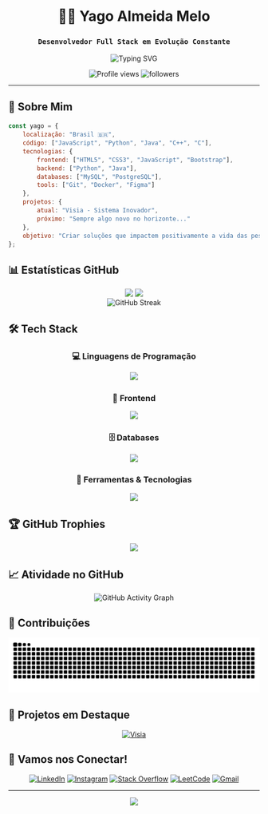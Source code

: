 <div align="center">

# 👨‍💻 Yago Almeida Melo

### `Desenvolvedor Full Stack em Evolução Constante`

<img src="https://readme-typing-svg.herokuapp.com?font=Fira+Code&duration=1000&pause=0000&color=58A6FF&center=true&vCenter=true&multiline=true&width=600&height=100&lines=Keep,;Calm;and CODE!!!" alt="Typing SVG" />

<p align="center">
  <img src="https://komarev.com/ghpvc/?username=yago-almeida-melo&label=Visitantes&color=58A6FF&style=for-the-badge" alt="Profile views" />
  <img src="https://img.shields.io/github/followers/yago-almeida-melo?label=Seguidores&style=for-the-badge&color=58A6FF" alt="followers" />
</p>

</div>

---

## 🚀 Sobre Mim

```javascript
const yago = {
    localização: "Brasil 🇧🇷",
    código: ["JavaScript", "Python", "Java", "C++", "C"],
    tecnologias: {
        frontend: ["HTML5", "CSS3", "JavaScript", "Bootstrap"],
        backend: ["Python", "Java"],
        databases: ["MySQL", "PostgreSQL"],
        tools: ["Git", "Docker", "Figma"]
    },
    projetos: {
        atual: "Visia - Sistema Inovador",
        próximo: "Sempre algo novo no horizonte..."
    },
    objetivo: "Criar soluções que impactem positivamente a vida das pessoas"
};
```

## 📊 Estatísticas GitHub

<div align="center">
  <img height="180em" src="https://github-readme-stats.vercel.app/api?username=yago-almeida-melo&show_icons=true&theme=github_dark&include_all_commits=true&count_private=true&hide_border=true&bg_color=0D1117"/>
  <img height="180em" src="https://github-readme-stats.vercel.app/api/top-langs/?username=yago-almeida-melo&layout=compact&langs_count=8&theme=github_dark&hide_border=true&bg_color=0D1117"/>
</div>

<div align="center">
  <img src="https://github-readme-streak-stats.herokuapp.com/?user=yago-almeida-melo&theme=github-dark-blue&hide_border=true&background=0D1117" alt="GitHub Streak" />
</div>

## 🛠️ Tech Stack

<div align="center">

### 💻 Linguagens de Programação
<img src="https://skillicons.dev/icons?i=c,cpp,java,python,javascript&theme=dark" />

### 🎨 Frontend
<img src="https://skillicons.dev/icons?i=html,css,bootstrap&theme=dark" />

### 🗄️ Databases
<img src="https://skillicons.dev/icons?i=mysql,postgresql&theme=dark" />

### 🔧 Ferramentas & Tecnologias
<img src="https://skillicons.dev/icons?i=git,docker,figma,vscode&theme=dark" />

</div>

## 🏆 GitHub Trophies

<div align="center">
  <img src="https://github-profile-trophy.vercel.app/?username=yago-almeida-melo&theme=discord&no-frame=true&no-bg=false&margin-w=4&row=1" />
</div>

## 📈 Atividade no GitHub

<div align="center">
  
![GitHub Activity Graph](https://github-readme-activity-graph.vercel.app/graph?username=yago-almeida-melo&theme=github-compact&hide_border=true&bg_color=0D1117&color=58A6FF&line=58A6FF&point=FFFFFF)

</div>

## 🐍 Contribuições

<div align="center">
  
![Snake animation](https://raw.githubusercontent.com/yago-almeida-melo/yago-almeida-melo/output/github-contribution-grid-snake-dark.svg)

</div>

## 🎯 Projetos em Destaque

<div align="center">
  
[![Visia](https://github-readme-stats.vercel.app/api/pin/?username=yago-almeida-melo&repo=LDDM_2025-1_G1&theme=github_dark&hide_border=true&bg_color=0D1117)](https://github.com/yago-almeida-melo/LDDM_2025-1_G1)

</div>

## 🤝 Vamos nos Conectar!

<div align="center">

[![LinkedIn](https://img.shields.io/badge/LinkedIn-0077B5?style=for-the-badge&logo=linkedin&logoColor=white)](https://linkedin.com/in/yago-almeida-melo)
[![Instagram](https://img.shields.io/badge/Instagram-E4405F?style=for-the-badge&logo=instagram&logoColor=white)](https://instagram.com/yago_almeid4)
[![Stack Overflow](https://img.shields.io/badge/Stack_Overflow-FE7A16?style=for-the-badge&logo=stack-overflow&logoColor=white)](https://stackoverflow.com/users/yago-almeida)
[![LeetCode](https://img.shields.io/badge/LeetCode-000000?style=for-the-badge&logo=LeetCode&logoColor=#d16c06)](https://www.leetcode.com/yago_almeida)
[![Gmail](https://img.shields.io/badge/Gmail-D14836?style=for-the-badge&logo=gmail&logoColor=white)](mailto:yagoalmeidamelo27102004@gmail.com)

</div>

---

<div align="center">



<img src="https://capsule-render.vercel.app/api?type=waving&color=58A6FF&height=120&section=footer"/>

</div>